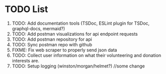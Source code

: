 # TODO List

1. TODO: Add documentation tools (TSDoc, ESLint plugin for TSDoc, graphql-docs, mermaid?)
2. TODO: Add postman visualizations for api endpoint requests
3. TODO: Add postman repository for api
4. TODO: Sync postman repo with github
5. FIXME: Fix web scraper to properly send json data
6. TODO: Collect user information on what their volunteering and donation interests are.
7. TODO: Setup logging (winston/morgan/helmet?)
   //some change
